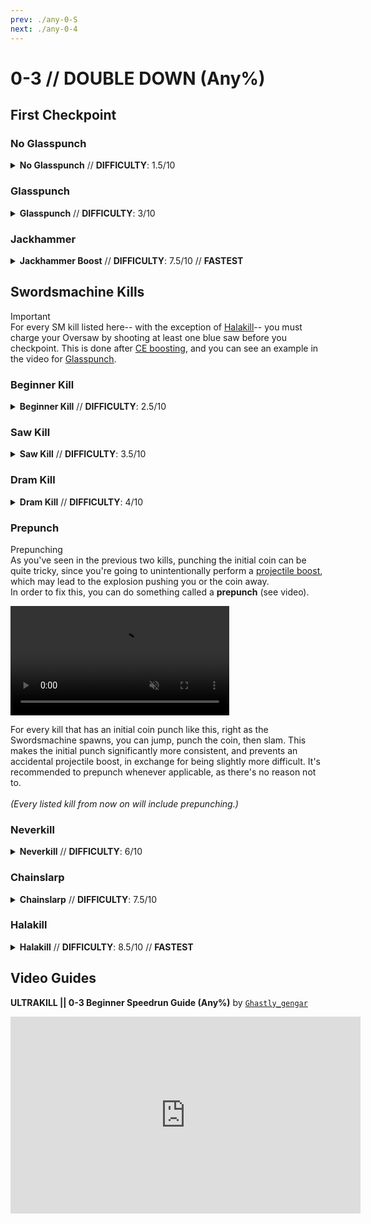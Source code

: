 ```yaml
---
prev: ./any-0-S
next: ./any-0-4
---
```


# 0-3 // DOUBLE DOWN (Any%)

## First  Checkpoint

<div class="hidden-header">

### No Glasspunch

</div>

<details class="easy">
    <summary>
        <b>No Glasspunch</b> // <b>DIFFICULTY</b>: 1.5/10
    </summary>
    <p>
        In the start room, <a href="/speedrun-tech#slam-storage">slam store</a> and <a href="/speedrun-tech#dives">dive</a> through the opening doors.
    </p>
    <p>
        Look up and shoot a rocket at the glass, preferably as soon as possible, to break the glass. <a href="/speedrun-tech#ub-ultraboost">Ultraboost</a> up, dash toward the door and slam (if necessary).
    </p>
    <p>
        Once through the door, <a href="/speedrun-tech#ce-boost-core-eject-boost">CE boost</a> up the stairs and <a href="/speedrun-tech#slide-jump">slide jump</a> as many times as needed to get you to the checkpoint.
    </p>
    <video width="500" height="auto" loop controls muted>
        <source src="https://i.imgur.com/F8t0fSk.mp4" type="video/mp4">
    </video>
</details>

<div class="hidden-header">

### Glasspunch

</div>

<details class="easy">
    <summary>
        <b>Glasspunch</b> // <b>DIFFICULTY</b>: 3/10
    </summary>
    <p>
        In the start room, <a href="/speedrun-tech#slam-storage">slam store</a> and <a href="/speedrun-tech#dives">dive</a> through the opening doors.
    </p>
    <p>
        Look up and <a href="/speedrun-tech#ub-ultraboost">ultraboost</a>. Once you've reached the height of the door, dash toward it and slam (if necessary). You must <a href="/speedrun-tech#ub-ultraboost">UB</a> at the right time, as if you do it too early you won't be launched straight, and won't be properly aligned with the door.
    </p>
    <video width="500" height="auto" loop controls muted>
        <source src="https://i.imgur.com/UUWZ73y.mp4" type="video/mp4">
    </video>
</details>

<div class="hidden-header">

### Jackhammer

</div>

<details class="hard">
    <summary>
        <b>Jackhammer Boost</b> // <b>DIFFICULTY</b>: 7.5/10 // <b>FASTEST</b>
    </summary>
    <p>
        In the start room, <a href="/speedrun-tech#slam-storage">slam store</a> and <a href="/speedrun-tech#dives">dive</a> through the opening doors.
    </p>
    <p>
        Look up and <a href="/speedrun-tech#ub-ultraboost">ultraboost</a>. You may do either the <a href="#glasspunch">glasspunch</a> or <a href="#no-glasspunch">no glasspunch</a> variation.
    </p>
    <p>
        After <a href="/speedrun-tech#ub-ultraboost">UBing</a>, swap to the alternate shotgun (it doesn't matter which variation) and charge the primary fire. Dash and slide through the door, quickly flick around, and hit one of the Strays with the Jackhammer. If done correctly, you will be launched toward the checkpoint.
    </p>
    <div class="caution">
        <div class="caution-header">
            <i class="fa-solid fa-bell"></i>
            Important
        </div>
        For whatever reason, you <b>must</b> quickly swap to another weapon after hitting the Stray with the Jackhammer. Failing to do so will result in significantly less speed, roughly <i>70-80</i> hu/s rather than <i>160-180</i> hu/s.
    </div>
    <br />
    <div class="caution">
        <div class="caution-header">
            <i class="fa-solid fa-lightbulb"></i>
            Tips
        </div>
        You must time your dash right so that you can slide under the door. If you have to slam or are too far from the door, you won't have a red guage on your jackhammer.
    </div>
    <br />
    <video width="500" height="auto" loop controls muted>
        <source src="https://i.imgur.com/COHg6rH.mp4" type="video/mp4">
    </video>
</details>

## Swordsmachine Kills
<div class="important">
    <div class="important-header">
        <i class="fa-solid fa-bell"></i>
        Important
    </div>
    For every SM kill listed here-- with the exception of <a href="#halakill">Halakill</a>-- you must charge your Oversaw by shooting at least one blue saw before you checkpoint. This is done after <a href="/speedrun-tech#ce-boost-core-eject-boost">CE boosting</a>, and you can see an example in the video for <a href="#glasspunch">Glasspunch</a>.
</div>

<div class="hidden-header">

### Beginner Kill

</div>

<details class="easy">
    <summary>
        <b>Beginner Kill</b> // <b>DIFFICULTY</b>: 2.5/10
    </summary>
    <p>
        Immediately after checkpointing, dash then <a href="/speedrun-tech#dash-jump">dash jump</a> through the door. <br />
        As soon as you get through the door, shoot your Oversaw and quickly swap to the Pump Charge shotgun. Pump it twice and shoot the Swordsmachine at the right time to <a href="/speedrun-tech#shotgun-parry">shotgun parry</a>.
    </p>
    <p>
        Immediately swap to the Marksman revolver, jump, and look straight down. Throw a coin, swap back to the Pump Charge shotgun, then <a href="/speedrun-tech#coin-punch">coinpunch</a>. <br />
        As you're punching the coin, pump the Pump Charge twice again.
    </p>
    <p>
        Punch the same coin again as you're falling down, then when you land jump and punch the coin a third time. Slam down and hit the SM with a point-blank shotgun shot.
    </p>
    <p>
        Swap to the Piercer alternate revolver. Begin charging it, then jump and punch the coin for a fourth time. <br />
        Slam down, look up, then shoot the coin through the SM's head with the <a href="/speedrun-tech#slab-coins">slabcoin</a>. <br />
        Very quickly swap to the Electric Railcanon and hit the coin with it too, performing a <a href="/speedrun-tech#ricostacks">ricostack</a>.
    </p>
    <p>
        Swap to the SRS rocket launcher, and perform an <a href="/speedrun-tech#s-r-s-combo">SRS punch</a> to finish out the kill.
    </p>
    <video width="500" height="auto" loop controls muted>
        <source src="https://i.imgur.com/y9qMgdL.mp4" type="video/mp4">
    </video>
    <p>
        After killing, perform a <a href="/speedrun-tech#slideways-exit">Slideways Exit</a> to finish the level.
    </p>
</details>

<div class="hidden-header">

### Saw Kill

</div>

<details class="easy">
    <summary>
        <b>Saw Kill</b> // <b>DIFFICULTY</b>: 3.5/10
    </summary>
    <p>
        Immediately after checkpointing, dash then <a href="/speedrun-tech#dash-jump">dash jump</a> through the door. <br />
        As soon as you get through the door, shoot your Oversaw and very quickly swap to the Marksman revolver and throw a coin. <br />
        Immediately after, swap to the Pump Charge shotgun and begin pumping it twice.
    </p>
    <p>
        Punch the coin you threw so that it's placed behind you by the time you've landed on the ground. <br />
        Shoot the Swordsmachine at the right time to <a href="/speedrun-tech#shotgun-parry">shotgun parry</a>. Immediately turn around and punch the coin.
    </p>
    <p>
        Swap to another stock shotgun and shoot the SM point-blank. Swap back to the Pump Charge, and begin pumping it twice. <br />
        Jump and punch the coin again while pumping, then punch it a fourth time while in the air.
    </p>
    <p>
        Slam down and hit the SM with your pumped shotgun. <br />
        Jump up and punch the coin again for a fifth time. Swap back to another shotgun, slam down, and shoot the SM. <br />
        Lastly, jump, punch the coin for the seventh and final time, look down, and shoot the coin with the Marksman soon after punching it.
    </p>
    <video width="500" height="auto" loop controls muted>
        <source src="https://i.imgur.com/GG04EZf.mp4" type="video/mp4">
    </video>
    <p>
        After killing, perform a <a href="/speedrun-tech#slideways-exit">Slideways Exit</a> to finish the level.
    </p>
</details>

<div class="hidden-header">

### Dram Kill

</div>

<details class="medium">
    <summary>
        <b>Dram Kill</b> // <b>DIFFICULTY</b>: 4/10
    </summary>
    <p>
        [TBA]
    </p>
    <video width="500" height="auto" loop controls muted>
        <source src="https://i.imgur.com/Re0kIEx.mp4" type="video/mp4">
    </video>
    <p>
        After killing, perform a <a href="/speedrun-tech#slideways-exit">Slideways Exit</a> to finish the level.
    </p>
</details>

<div class="hidden-header">

### Prepunch
</div>

<div class="note">
    <div class="note-header">
        <i class="fa-solid fa-circle-exclamation"></i>
        Prepunching
    </div>
    As you've seen in the previous two kills, punching the initial coin can be quite tricky, since you're going to unintentionally perform a <a href="/speedrun-tech#pboost-projectile-boost">projectile boost</a>, which may lead to the explosion pushing you or the coin away. <br />
    In order to fix this, you can do something called a <b>prepunch</b> (see video).
    <p>
        <video width="350" height="auto" loop controls muted>
            <source src="https://i.imgur.com/94lLgMU.mp4" type="video/mp4">
        </video>
    </p>
    For every kill that has an initial coin punch like this, right as the Swordsmachine spawns, you can jump, punch the coin, then slam. This makes the initial punch significantly more consistent, and prevents an accidental projectile boost, in exchange for being slightly more difficult. It's recommended to prepunch whenever applicable, as there's no reason not to. <br />
    <br />
    <i>(Every listed kill from now on will include prepunching.)</i>
 </div>

<div class="hidden-header">

### Neverkill

</div>

<details class="medium">
    <summary>
        <b>Neverkill</b> // <b>DIFFICULTY</b>: 6/10
    </summary>
    <p>
        [TBA]
    </p>
    <video width="500" height="auto" loop controls muted>
        <source src="https://i.imgur.com/iOF67uQ.mp4" type="video/mp4">
    </video>
    <p>
        After killing, perform a <a href="/speedrun-tech#slideways-exit">Slideways Exit</a> to finish the level.
    </p>
</details>

<div class="hidden-header">

### Chainslarp

</div>

<details class="hard">
    <summary>
        <b>Chainslarp</b> // <b>DIFFICULTY</b>: 7.5/10
    </summary>
    <p>
        [TBA]
    </p>
    <video width="500" height="auto" loop controls muted>
        <source src="https://i.imgur.com/KK5SRT1.mp4" type="video/mp4">
    </video>
    <p>
        After killing, perform a <a href="/speedrun-tech#slideways-exit">Slideways Exit</a> to finish the level.
    </p>
</details>

<div class="hidden-header">

### Halakill

</div>

<details class="hard">
    <summary>
        <b>Halakill</b> // <b>DIFFICULTY</b>: 8.5/10 // <b>FASTEST</b>
    </summary>
    <p>
        [TBA]
    </p>
    <video width="500" height="auto" loop controls muted>
        <source src="https://i.imgur.com/UJ0i70L.mp4" type="video/mp4">
    </video>
    <p>
        After killing, perform a <a href="/speedrun-tech#slideways-exit">Slideways Exit</a> to finish the level.
    </p>
</details>

## Video Guides
<b>ULTRAKILL || 0-3 Beginner Speedrun Guide (Any%)</b> by <a href="https://www.youtube.com/@ghastly_gengar/videos"><code>Ghastly_gengar</code></a>
<iframe width="560" height="315" src="https://www.youtube.com/embed/CjiJOi7Y4q0" frameborder="0" allow="accelerometer; autoplay; clipboard-write; encrypted-media; gyroscope; picture-in-picture" allowfullscreen></iframe>